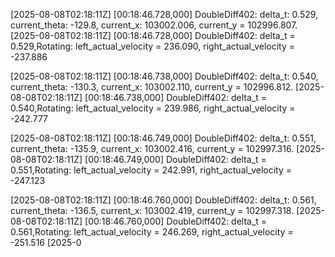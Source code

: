 [2025-08-08T02:18:11Z] [00:18:46.728,000] <inf> DoubleDiff402: delta_t: 0.529, current_theta: -129.8, current_x: 103002.006, current_y = 102996.807.
[2025-08-08T02:18:11Z] [00:18:46.728,000] <inf> DoubleDiff402: delta_t = 0.529,Rotating: left_actual_velocity = 236.090, right_actual_velocity = -237.886



[2025-08-08T02:18:11Z] [00:18:46.738,000] <inf> DoubleDiff402: delta_t: 0.540, current_theta: -130.3, current_x: 103002.110, current_y = 102996.812.
[2025-08-08T02:18:11Z] [00:18:46.738,000] <inf> DoubleDiff402: delta_t = 0.540,Rotating: left_actual_velocity = 239.986, right_actual_velocity = -242.777



[2025-08-08T02:18:11Z] [00:18:46.749,000] <inf> DoubleDiff402: delta_t: 0.551, current_theta: -135.9, current_x: 103002.416, current_y = 102997.316.
[2025-08-08T02:18:11Z] [00:18:46.749,000] <inf> DoubleDiff402: delta_t = 0.551,Rotating: left_actual_velocity = 242.991, right_actual_velocity = -247.123



[2025-08-08T02:18:11Z] [00:18:46.760,000] <inf> DoubleDiff402: delta_t: 0.561, current_theta: -136.5, current_x: 103002.419, current_y = 102997.318.
[2025-08-08T02:18:11Z] [00:18:46.760,000] <inf> DoubleDiff402: delta_t = 0.561,Rotating: left_actual_velocity = 246.269, right_actual_velocity = -251.516
[2025-0